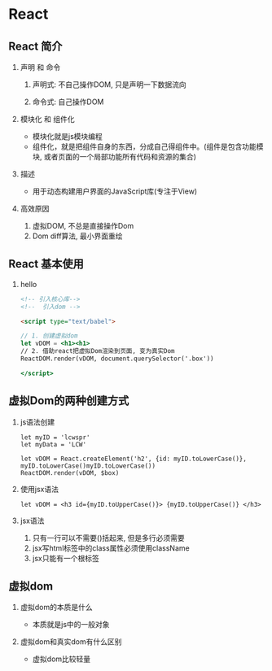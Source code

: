 # React

## React 简介

1. 声明 和 命令

    1. 声明式: 不自己操作DOM, 只是声明一下数据流向
    
    2. 命令式: 自己操作DOM
    
2. 模块化 和 组件化
    
    * 模块化就是js模块编程
    * 组件化，就是把组件自身的东西，分成自己得组件中。(组件是包含功能模块, 或者页面的一个局部功能所有代码和资源的集合)

3. 描述
    
    * 用于动态构建用户界面的JavaScript库(专注于View)

4. 高效原因
    
    1. 虚拟DOM, 不总是直接操作Dom
    2. Dom diff算法, 最小界面重绘
    
## React 基本使用

1. hello
    
    ```html
    <!-- 引入核心库--> 
    <!--  引入dom -->
   
    <script type="text/babel">

    // 1. 创建虚拟dom
    let vDOM = <h1><h1>
    // 2. 借助react把虚拟Dom渲染到页面, 变为真实Dom
    ReactDOM.render(vDOM, document.querySelector('.box'))
 
    </script>
    ```
   
## 虚拟Dom的两种创建方式

1. js语法创建
    
    ```
    let myID = 'lcwspr'
    let myData = 'LCW'
    
    let vDOM = React.createElement('h2', {id: myID.toLowerCase()}, myID.toLowerCase()myID.toLowerCase())
    ReactDOM.render(vDOM, $box)
    ```

2. 使用jsx语法
    
    ```
    let vDOM = <h3 id={myID.toUpperCase()}> {myID.toUpperCase()} </h3>
    ```

3. jsx语法
    
    1. 只有一行可以不需要()括起来, 但是多行必须需要
    2. jsx写html标签中的class属性必须使用className
    3. jsx只能有一个根标签
    
## 虚拟dom

1. 虚拟dom的本质是什么
    
    * 本质就是js中的一般对象

2. 虚拟dom和真实dom有什么区别    

    *  虚拟dom比较轻量
